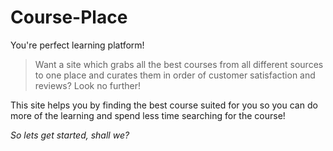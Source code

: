 # Course-Place
You're perfect learning platform!

> Want a site which grabs all the best courses from all different sources to one place and curates them in order of customer satisfaction and reviews? Look no further!

This site helps you by finding the best course suited for you so you can do more of the learning and spend less time searching for the  course!

_So lets get started, shall we?_
